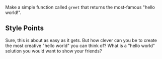 Make a simple function called ```greet``` that returns the most-famous "hello world!".

## Style Points
Sure, this is about as easy as it gets. But how clever can you be to create the most creative "hello world" you can think of? What is a "hello world" solution you would want to show your friends?